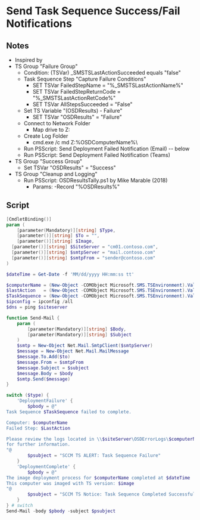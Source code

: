# Send Task Sequence Success/Fail Notifications

## Notes

* Inspired by 
* TS Group "Failure Group"
  * Condition: (TSVar) _SMSTSLastActionSucceeded equals "false"
  * Task Sequence Step "Capture Failure Conditions"
    * SET TSVar FailedStepName = "%_SMSTSLastActionName%"
    * SET TSVar FailedStepReturnCode = "%_SMSTSLastActionRetCode%"
    * SET TSVar AllStepsSucceeded = "False"
  * Set TS Variable "(OSDResults) - Failure"
    * SET TSVar "OSDResults" = "Failure"
  * Connect to Network Folder
    * Map drive to Z:
  * Create Log Folder 
    * cmd.exe /c md Z:\%OSDComputerName%\
  * Run PSScript: Send Deployment Failed Notification (Email) -- below
  * Run PSScript: Send Deployment Failed Notification (Teams)
* TS Group "Success Group"
  * Set TSVar "OSDResults" = "Success"
* TS Group "Cleanup and Logging"
  * Run PSScript: OSDResultsTally.ps1 by Mike Marable (2018)
    * Params: -Record "%OSDResults%"
    
## Script

```powershell
[CmdletBinding()]
param (
	[parameter(Mandatory)][string] $Type,
	[parameter()][string] $To = "",
	[parameter()][string] $Image,
  [parameter()][string] $SiteServer = "cm01.contoso.com",
  [parameter()][string] $smtpServer = "mail.contoso.com"
  [parameter()][string] $smtpFrom = "sender@contoso.com" 
)

$dateTime = Get-Date -f 'MM/dd/yyyy HH:mm:ss tt'

$computerName = (New-Object -COMObject Microsoft.SMS.TSEnvironment).Value("OSDComputerName")
$lastAction   = (New-Object -COMObject Microsoft.SMS.TSEnvironment).Value("FailedStepName")
$TaskSequence = (New-Object -COMObject Microsoft.SMS.TSEnvironment).Value("_SMSTSPackageName")
$ipconfig = ipconfig /all
$dns = ping $siteserver

function Send-Mail {
	param (
		[parameter(Mandatory)][string] $Body,
		[parameter(Mandatory)][string] $Subject
	)
	$smtp = New-Object Net.Mail.SmtpClient($smtpServer)
	$message = New-Object Net.Mail.MailMessage
	$message.To.Add($to)
	$message.From = $smtpFrom
	$message.Subject = $subject
	$message.Body = $body
	$smtp.Send($message)
}

switch ($type) {
	'DeploymentFailure' {
		$pbody = @"
Task Sequence $TaskSequence failed to complete.

Computer: $computerName
Failed Step: $LastAction

Please review the logs located in \\$siteServer\OSDErrorLogs\$computerName
for further information.
"@
		$psubject = "SCCM TS ALERT: Task Sequence Failure"
	}
	'DeploymentComplete' {
		$pbody = @"
The image deployment process for $computerName completed at $dateTime
This computer was imaged with TS version: $image
"@
		$psubject = "SCCM TS Notice: Task Sequence Completed Successfully"
	}
} # switch
Send-Mail -body $pbody -subject $psubject
```
